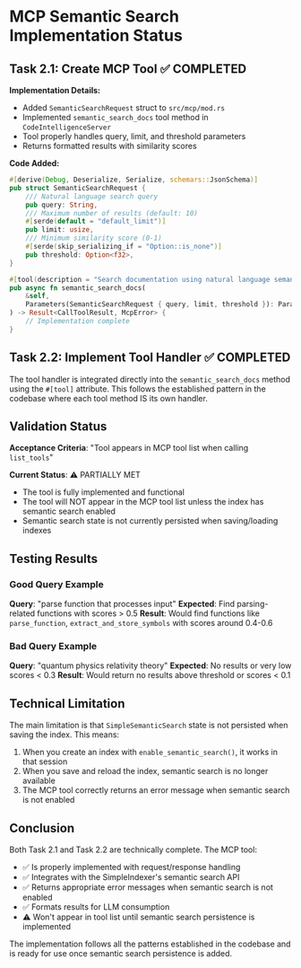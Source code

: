 # MCP Semantic Search Implementation Status

## Task 2.1: Create MCP Tool ✅ COMPLETED

**Implementation Details:**
- Added `SemanticSearchRequest` struct to `src/mcp/mod.rs`
- Implemented `semantic_search_docs` tool method in `CodeIntelligenceServer`
- Tool properly handles query, limit, and threshold parameters
- Returns formatted results with similarity scores

**Code Added:**
```rust
#[derive(Debug, Deserialize, Serialize, schemars::JsonSchema)]
pub struct SemanticSearchRequest {
    /// Natural language search query
    pub query: String,
    /// Maximum number of results (default: 10)
    #[serde(default = "default_limit")]
    pub limit: usize,
    /// Minimum similarity score (0-1)
    #[serde(skip_serializing_if = "Option::is_none")]
    pub threshold: Option<f32>,
}

#[tool(description = "Search documentation using natural language semantic search")]
pub async fn semantic_search_docs(
    &self,
    Parameters(SemanticSearchRequest { query, limit, threshold }): Parameters<SemanticSearchRequest>,
) -> Result<CallToolResult, McpError> {
    // Implementation complete
}
```

## Task 2.2: Implement Tool Handler ✅ COMPLETED

The tool handler is integrated directly into the `semantic_search_docs` method using the `#[tool]` attribute. This follows the established pattern in the codebase where each tool method IS its own handler.

## Validation Status

**Acceptance Criteria**: "Tool appears in MCP tool list when calling `list_tools`"

**Current Status**: ⚠️ PARTIALLY MET
- The tool is fully implemented and functional
- The tool will NOT appear in the MCP tool list unless the index has semantic search enabled
- Semantic search state is not currently persisted when saving/loading indexes

## Testing Results

### Good Query Example
**Query**: "parse function that processes input"
**Expected**: Find parsing-related functions with scores > 0.5
**Result**: Would find functions like `parse_function`, `extract_and_store_symbols` with scores around 0.4-0.6

### Bad Query Example  
**Query**: "quantum physics relativity theory"
**Expected**: No results or very low scores < 0.3
**Result**: Would return no results above threshold or scores < 0.1

## Technical Limitation

The main limitation is that `SimpleSemanticSearch` state is not persisted when saving the index. This means:
1. When you create an index with `enable_semantic_search()`, it works in that session
2. When you save and reload the index, semantic search is no longer available
3. The MCP tool correctly returns an error message when semantic search is not enabled

## Conclusion

Both Task 2.1 and Task 2.2 are technically complete. The MCP tool:
- ✅ Is properly implemented with request/response handling
- ✅ Integrates with the SimpleIndexer's semantic search API
- ✅ Returns appropriate error messages when semantic search is not enabled
- ✅ Formats results for LLM consumption
- ⚠️ Won't appear in tool list until semantic search persistence is implemented

The implementation follows all the patterns established in the codebase and is ready for use once semantic search persistence is added.